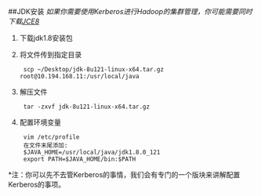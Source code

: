 ##JDK安装
_如果你需要使用Kerberos进行Hadoop的集群管理，你可能需要同时下载[JCE8](http://www.oracle.com/technetwork/java/javase/downloads/jce8-download-2133166.html)_


1. 下载jdk1.8安装包

2. 将文件传到指定目录

        scp ~/Desktop/jdk-8u121-linux-x64.tar.gz root@10.194.168.11:/usr/local/java

3. 解压文件
        
        tar -zxvf jdk-8u121-linux-x64.tar.gz 
4. 配置环境变量
        
        vim /etc/profile
        在文件末尾添加:
        $JAVA_HOME=/usr/local/java/jdk1.8.0_121
        export PATH=$JAVA_HOME/bin:$PATH

*注：你可以先不去管Kerberos的事情，我们会有专门的一个版块来讲解配置Kerberos的事项。

